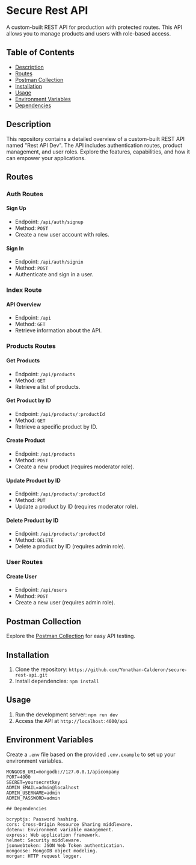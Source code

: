 # Secure Rest API 

A custom-built REST API for production with protected routes. This API allows you to manage products and users with role-based access.

## Table of Contents

- [Description](#description)
- [Routes](#routes)
- [Postman Collection](#postman-collection)
- [Installation](#installation)
- [Usage](#usage)
- [Environment Variables](#environment-variables)
- [Dependencies](#dependencies)

## Description

This repository contains a detailed overview of a custom-built REST API named "Rest API Dev". The API includes authentication routes, product management, and user roles. Explore the features, capabilities, and how it can empower your applications.

## Routes

### Auth Routes

#### Sign Up
- Endpoint: `/api/auth/signup`
- Method: `POST`
- Create a new user account with roles.

#### Sign In
- Endpoint: `/api/auth/signin`
- Method: `POST`
- Authenticate and sign in a user.

### Index Route

#### API Overview
- Endpoint: `/api`
- Method: `GET`
- Retrieve information about the API.

### Products Routes

#### Get Products
- Endpoint: `/api/products`
- Method: `GET`
- Retrieve a list of products.

#### Get Product by ID
- Endpoint: `/api/products/:productId`
- Method: `GET`
- Retrieve a specific product by ID.

#### Create Product
- Endpoint: `/api/products`
- Method: `POST`
- Create a new product (requires moderator role).

#### Update Product by ID
- Endpoint: `/api/products/:productId`
- Method: `PUT`
- Update a product by ID (requires moderator role).

#### Delete Product by ID
- Endpoint: `/api/products/:productId`
- Method: `DELETE`
- Delete a product by ID (requires admin role).

### User Routes

#### Create User
- Endpoint: `/api/users`
- Method: `POST`
- Create a new user (requires admin role).

## Postman Collection

Explore the [Postman Collection](./postman_collection.json) for easy API testing.

## Installation

1. Clone the repository: `https://github.com/Yonathan-Calderon/secure-rest-api.git`
2. Install dependencies: `npm install`

## Usage

1. Run the development server: `npm run dev`
2. Access the API at `http://localhost:4000/api`

## Environment Variables

Create a `.env` file based on the provided `.env.example` to set up your environment variables.

```plaintext
MONGODB_URI=mongodb://127.0.0.1/apicompany
PORT=4000
SECRET=yoursecretkey
ADMIN_EMAIL=admin@localhost
ADMIN_USERNAME=admin
ADMIN_PASSWORD=admin

## Dependencies

bcryptjs: Password hashing.
cors: Cross-Origin Resource Sharing middleware.
dotenv: Environment variable management.
express: Web application framework.
helmet: Security middleware.
jsonwebtoken: JSON Web Token authentication.
mongoose: MongoDB object modeling.
morgan: HTTP request logger.
